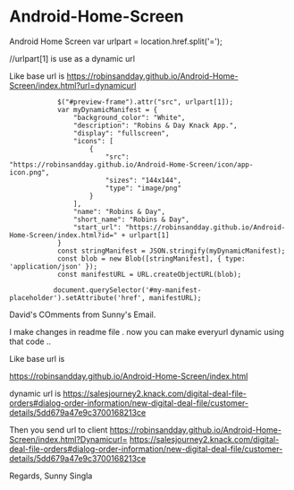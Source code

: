 # Android-Home-Screen
Android Home Screen
var urlpart = location.href.split('=');

//urlpart[1] is use as a dynamic url 

Like base url is https://robinsandday.github.io/Android-Home-Screen/index.html?url=dynamicurl

                $("#preview-frame").attr("src", urlpart[1]);
                var myDynamicManifest = {
                    "background_color": "White",
                    "description": "Robins & Day Knack App.",
                    "display": "fullscreen",
                    "icons": [
                        {
                            "src": "https://robinsandday.github.io/Android-Home-Screen/icon/app-icon.png",
                            "sizes": "144x144",
                            "type": "image/png"
                        }
                    ],
                    "name": "Robins & Day",
                    "short_name": "Robins & Day",
                    "start_url": "https://robinsandday.github.io/Android-Home-Screen/index.html?id=" + urlpart[1]
                }
                const stringManifest = JSON.stringify(myDynamicManifest);
                const blob = new Blob([stringManifest], { type: 'application/json' });
                const manifestURL = URL.createObjectURL(blob);
 
               document.querySelector('#my-manifest-placeholder').setAttribute('href', manifestURL);



David's COmments from Sunny's Email.

I make changes in readme file .
now you can make everyurl dynamic using that code .. 

Like base url is 

https://robinsandday.github.io/Android-Home-Screen/index.html 

dynamic url is https://salesjourney2.knack.com/digital-deal-file-orders#dialog-order-information/new-digital-deal-file/customer-details/5dd679a47e9c3700168213ce

Then you send url to client 
https://robinsandday.github.io/Android-Home-Screen/index.html?Dynamicurl= https://salesjourney2.knack.com/digital-deal-file-orders#dialog-order-information/new-digital-deal-file/customer-details/5dd679a47e9c3700168213ce 

Regards,
Sunny Singla

